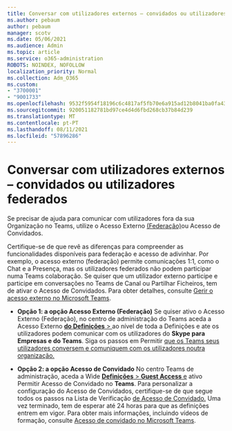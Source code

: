 ```yaml
---
title: Conversar com utilizadores externos – convidados ou utilizadores federados
ms.author: pebaum
author: pebaum
manager: scotv
ms.date: 05/06/2021
ms.audience: Admin
ms.topic: article
ms.service: o365-administration
ROBOTS: NOINDEX, NOFOLLOW
localization_priority: Normal
ms.collection: Adm_O365
ms.custom:
- "3700001"
- "9001733"
ms.openlocfilehash: 9532f5954f18196c6c4817af5fb70e6a915ad12b8041ba0fa4306eb4b35f78e0
ms.sourcegitcommit: 920051182781bd97ce4d4d6fbd268cb37b84d239
ms.translationtype: MT
ms.contentlocale: pt-PT
ms.lasthandoff: 08/11/2021
ms.locfileid: "57896286"
---
```

# <a name="chat-with-external-users---guests-or-federated-users"></a>Conversar com utilizadores externos – convidados ou utilizadores federados

Se precisar de ajuda para comunicar com utilizadores fora da sua Organização no Teams, utilize o Acesso Externo [(Federação)](https://docs.microsoft.com/microsoftteams/manage-external-access#external-access-vs-guest-access)ou Acesso de Convidados.

Certifique-se de que revê as diferenças para compreender as funcionalidades disponíveis para federação e acesso de adivinhar. Por exemplo, o acesso externo (federação) permite comunicações 1:1, como o Chat e a Presença, mas os utilizadores federados não podem participar numa Teams colaboração. Se quiser que um utilizador externo participe e participe em conversações no Teams de Canal ou Partilhar Ficheiros, tem de ativar o Acesso de Convidados. Para obter detalhes, consulte [Gerir o acesso externo no Microsoft Teams](https://docs.microsoft.com/microsoftteams/manage-external-access#external-access-vs-guest-access).

- **Opção 1: a opção Acesso Externo (Federação)** Se quiser ativo o Acesso Externo (Federação), no centro de administração do Teams aceda a Acesso Externo [ **do Definições**  > ](https://admin.teams.microsoft.com/company-wide-settings/external-communications) ao nível de toda a Definições e ate os utilizadores podem comunicar com os utilizadores do **Skype para Empresas e do Teams**. Siga os passos em Permitir [que os Teams seus utilizadores conversem e comuniquem com os utilizadores noutra organização.](https://docs.microsoft.com/microsoftteams/manage-external-access#let-your-teams-users-chat-and-communicate-with-users-in-another-organization)

- **Opção 2: a opção Acesso de Convidado** No centro Teams de administração, aceda a Wide [ **Definições**  >  **Guest Access** e](https://admin.teams.microsoft.com/company-wide-settings/guest-configuration) ativo Permitir Acesso de Convidado no **Teams**. Para personalizar a configuração do Acesso de Convidados, certifique-se de que segue todos os passos na Lista de Verificação [de Acesso de Convidado.](https://docs.microsoft.com/microsoftteams/guest-access-checklist) Uma vez terminado, tem de esperar até 24 horas para que as definições entrem em vigor. Para obter mais informações, incluindo vídeos de formação, consulte [Acesso de convidado no Microsoft Teams](https://docs.microsoft.com/microsoftteams/guest-access).